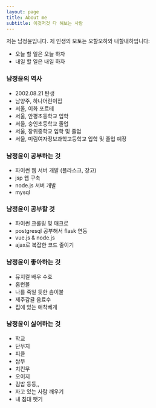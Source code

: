 ```yaml
---
layout: page
title: About me
subtitle: 이것저것 다 해보는 사람
---
```


저는 남정윤입니다. 제 인생의 모토는 오할오하와 내할내하입니다:

- 오늘 할 일은 오늘 하자
- 내일 할 일은 내일 하자


### 남정윤의 역사
- 2002.08.21 탄생
- 남양주, 하나어린이집
- 서울, 이화 포르테
- 서울, 안평초등학교 입학
- 서울, 숭인초등학교 졸업
- 서울, 장위중학교 입학 및 졸업
- 서울, 미림여자정보과학고등학교 입학 및 졸업 예정

### 남정윤이 공부하는 것
- 파이썬 웹 서버 개발 (플라스크, 장고)
- jsp 웹 구축
- node.js 서버 개발
- mysql

### 남정윤이 공부할 것
- 파이썬 크롤링 및 매크로
- postgresql 공부해서 flask 연동
- vue.js & node.js 
- ajax로 복잡한 코드 줄이기

### 남정윤이 좋아하는 것
- 뮤지컬 배우 수호
- 홈런볼
- 나를 죽일 듯한 솜이불
- 제주감귤 음료수
- 집에 있는 애착베게

### 남정윤이 싫어하는 것
- 학교
- 단무지
- 피클
- 쌈무
- 치킨무
- 오이지
- 김밥 등등,,
- 자고 있는 사람 깨우기
- 내 침대 뺏기


